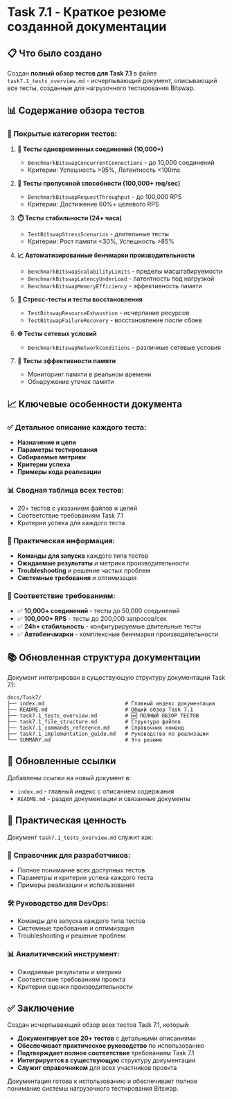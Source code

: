 # Task 7.1 - Краткое резюме созданной документации

## 📋 Что было создано

Создан **полный обзор тестов для Task 7.1** в файле `task7.1_tests_overview.md` - исчерпывающий документ, описывающий все тесты, созданные для нагрузочного тестирования Bitswap.

## 📊 Содержание обзора тестов

### 🧪 Покрытые категории тестов:

1. **🔗 Тесты одновременных соединений (10,000+)**
   - `BenchmarkBitswapConcurrentConnections` - до 10,000 соединений
   - Критерии: Успешность >95%, Латентность <100ms

2. **🚀 Тесты пропускной способности (100,000+ req/sec)**
   - `BenchmarkBitswapRequestThroughput` - до 100,000 RPS
   - Критерии: Достижение 60%+ целевого RPS

3. **⏱️ Тесты стабильности (24+ часа)**
   - `TestBitswapStressScenarios` - длительные тесты
   - Критерии: Рост памяти <30%, Успешность >85%

4. **📈 Автоматизированные бенчмарки производительности**
   - `BenchmarkBitswapScalabilityLimits` - пределы масштабируемости
   - `BenchmarkBitswapLatencyUnderLoad` - латентность под нагрузкой
   - `BenchmarkBitswapMemoryEfficiency` - эффективность памяти

5. **🔧 Стресс-тесты и тесты восстановления**
   - `TestBitswapResourceExhaustion` - исчерпание ресурсов
   - `TestBitswapFailureRecovery` - восстановление после сбоев

6. **🌐 Тесты сетевых условий**
   - `BenchmarkBitswapNetworkConditions` - различные сетевые условия

7. **💾 Тесты эффективности памяти**
   - Мониторинг памяти в реальном времени
   - Обнаружение утечек памяти

## 📈 Ключевые особенности документа

### ✅ Детальное описание каждого теста:
- **Назначение и цели**
- **Параметры тестирования**
- **Собираемые метрики**
- **Критерии успеха**
- **Примеры кода реализации**

### 📊 Сводная таблица всех тестов:
- 20+ тестов с указанием файлов и целей
- Соответствие требованиям Task 7.1
- Критерии успеха для каждого теста

### 🚀 Практическая информация:
- **Команды для запуска** каждого типа тестов
- **Ожидаемые результаты** и метрики производительности
- **Troubleshooting** и решение частых проблем
- **Системные требования** и оптимизация

### 🎯 Соответствие требованиям:
- ✅ **10,000+ соединений** - тесты до 50,000 соединений
- ✅ **100,000+ RPS** - тесты до 200,000 запросов/сек
- ✅ **24h+ стабильность** - конфигурируемые длительные тесты
- ✅ **Автобенчмарки** - комплексные бенчмарки производительности

## 📚 Обновленная структура документации

Документ интегрирован в существующую структуру документации Task 7.1:

```
docs/Task7/
├── index.md                          # Главный индекс документации
├── README.md                         # Общий обзор Task 7.1
├── task7.1_tests_overview.md         # 🆕 ПОЛНЫЙ ОБЗОР ТЕСТОВ
├── task7.1_file_structure.md         # Структура файлов
├── task7.1_commands_reference.md     # Справочник команд
├── task7.1_implementation_guide.md   # Руководство по реализации
└── SUMMARY.md                        # Это резюме
```

## 🔗 Обновленные ссылки

Добавлены ссылки на новый документ в:
- `index.md` - главный индекс с описанием содержания
- `README.md` - раздел документации и связанные документы

## 🎯 Практическая ценность

Документ `task7.1_tests_overview.md` служит как:

### 📖 Справочник для разработчиков:
- Полное понимание всех доступных тестов
- Параметры и критерии успеха каждого теста
- Примеры реализации и использования

### 🛠️ Руководство для DevOps:
- Команды для запуска каждого типа тестов
- Системные требования и оптимизация
- Troubleshooting и решение проблем

### 📊 Аналитический инструмент:
- Ожидаемые результаты и метрики
- Соответствие требованиям проекта
- Критерии оценки производительности

## ✅ Заключение

Создан исчерпывающий обзор всех тестов Task 7.1, который:

- **Документирует все 20+ тестов** с детальными описаниями
- **Обеспечивает практическое руководство** по использованию
- **Подтверждает полное соответствие** требованиям Task 7.1
- **Интегрируется в существующую** структуру документации
- **Служит справочником** для всех участников проекта

Документация готова к использованию и обеспечивает полное понимание системы нагрузочного тестирования Bitswap.